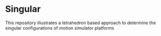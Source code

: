 # Singular
This repository illustrates a tetrahedron based approach to determine the singular configurations of motion simulator platforms
